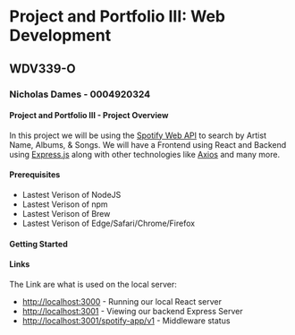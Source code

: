 # Project and Portfolio III: Web Development
## WDV339-O

### Nicholas Dames - 0004920324

#### Project and Portfolio III - Project Overview

In this project we will be using the [Spotify Web API](https://developer.spotify.com/documentation/web-api) to search by Artist Name, Albums, & Songs. We will have a Frontend using React and Backend using [Express.js](https://expressjs.com/) along with other technologies like [Axios](https://axios-http.com/docs/intro) and many more.

#### Prerequisites
* Lastest Verison of NodeJS
* Lastest Verison of npm
* Lastest Verison of Brew
* Lastest Verison of Edge/Safari/Chrome/Firefox

#### Getting Started

#### Links
The Link are what is used on the local server:
* [http://localhost:3000](http://localhost:3000) - Running our local React server
* [http://localhost:3001](http://localhost:3001) - Viewing our backend Express Server
* [http://localhost:3001/spotify-app/v1](http://localhost:3001/spotify-app/v1) - Middleware status